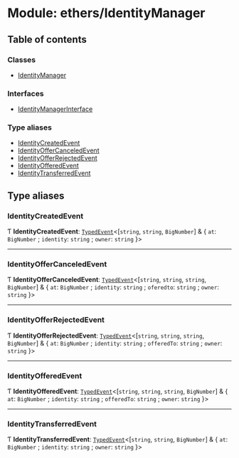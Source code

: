 # Module: ethers/IdentityManager

## Table of contents

### Classes

- [IdentityManager](../classes/ethers_IdentityManager.IdentityManager.md)

### Interfaces

- [IdentityManagerInterface](../interfaces/ethers_IdentityManager.IdentityManagerInterface.md)

### Type aliases

- [IdentityCreatedEvent](ethers_IdentityManager.md#identitycreatedevent)
- [IdentityOfferCanceledEvent](ethers_IdentityManager.md#identityoffercanceledevent)
- [IdentityOfferRejectedEvent](ethers_IdentityManager.md#identityofferrejectedevent)
- [IdentityOfferedEvent](ethers_IdentityManager.md#identityofferedevent)
- [IdentityTransferredEvent](ethers_IdentityManager.md#identitytransferredevent)

## Type aliases

### IdentityCreatedEvent

Ƭ **IdentityCreatedEvent**: [`TypedEvent`](../interfaces/ethers_common.TypedEvent.md)<[`string`, `string`, `BigNumber`] & { `at`: `BigNumber` ; `identity`: `string` ; `owner`: `string`  }\>

___

### IdentityOfferCanceledEvent

Ƭ **IdentityOfferCanceledEvent**: [`TypedEvent`](../interfaces/ethers_common.TypedEvent.md)<[`string`, `string`, `string`, `BigNumber`] & { `at`: `BigNumber` ; `identity`: `string` ; `oferedto`: `string` ; `owner`: `string`  }\>

___

### IdentityOfferRejectedEvent

Ƭ **IdentityOfferRejectedEvent**: [`TypedEvent`](../interfaces/ethers_common.TypedEvent.md)<[`string`, `string`, `string`, `BigNumber`] & { `at`: `BigNumber` ; `identity`: `string` ; `offeredTo`: `string` ; `owner`: `string`  }\>

___

### IdentityOfferedEvent

Ƭ **IdentityOfferedEvent**: [`TypedEvent`](../interfaces/ethers_common.TypedEvent.md)<[`string`, `string`, `string`, `BigNumber`] & { `at`: `BigNumber` ; `identity`: `string` ; `offeredTo`: `string` ; `owner`: `string`  }\>

___

### IdentityTransferredEvent

Ƭ **IdentityTransferredEvent**: [`TypedEvent`](../interfaces/ethers_common.TypedEvent.md)<[`string`, `string`, `BigNumber`] & { `at`: `BigNumber` ; `identity`: `string` ; `owner`: `string`  }\>
